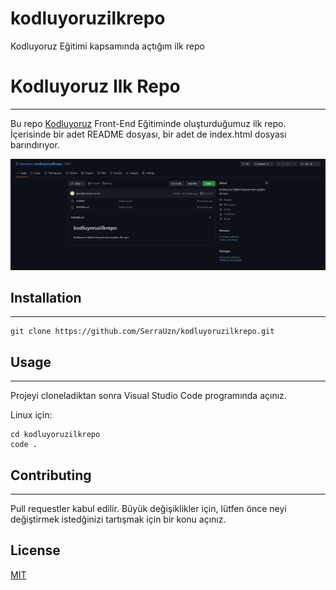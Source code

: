 # kodluyoruzilkrepo
Kodluyoruz Eğitimi kapsamında açtığım ilk repo

# Kodluyoruz Ilk Repo
***
Bu repo [Kodluyoruz]() Front-End Eğitiminde oluşturduğumuz ilk repo. İçerisinde bir adet README dosyası, bir adet de index.html dosyası barındırıyor.

![](https://raw.githubusercontent.com/SerraUzn/kodluyoruzilkrepo/main/ilkrepo.png)

## Installation
***
```
git clone https://github.com/SerraUzn/kodluyoruzilkrepo.git
```

## Usage
***
Projeyi cloneladiktan sonra Visual Studio Code programında açınız.

Linux için:

```
cd kodluyoruzilkrepo
code .
```

## Contributing 
***
Pull requestler kabul edilir. Büyük değişiklikler için, lütfen önce neyi değiştirmek istedğinizi tartışmak için bir konu açınız.

## License

[MIT](https://choosealicense.com/licenses/mit/)